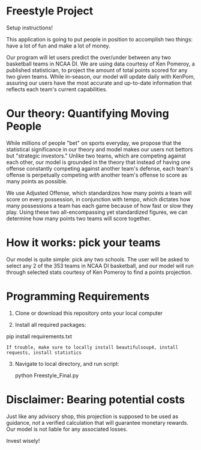 # Freestyle Project

Setup instructions!

This application is going to put people in position to accomplish two things: have a lot of fun and make a lot of money.

Our program will let users predict the over/under between any two basketball teams in NCAA DI. We are using data courtesy of Ken Pomeroy, a published statistician, to project the amount of total points scored for any two given teams. While in-season, our model will update daily with KenPom, assuring our users have the most accurate and up-to-date information that reflects each team's current capabilities.

# Our theory: Quantifying Moving People

While millions of people "bet" on sports everyday, we propose that the statistical significance in our theory and model makes our users not bettors but "strategic investors." Unlike two teams, which are competing against each other, our model is grounded in the theory that instead of having one offense constantly competing against another team's defense, each team's offense is perpetually competing *with* another team's offense to score as many points as possible. 

We use Adjusted Offense, which standardizes how many points a team will score on every possession, in conjunction with tempo, which dictates how many possessions a team has each game because of how fast or slow they play. Using these two all-encompassing yet standardized figures, we can determine how many points two teams will score together. 


# How it works: pick your teams

Our model is quite simple: pick any two schools. The user will be asked to select any 2 of the 353 teams in NCAA DI basketball, and our model will run through selected stats courtesy of Ken Pomeroy to find a points projection.

# Programming Requirements
1. Clone or download this repository onto your local computer

2. Install all required packages:

  pip install requirements.txt
  
    If trouble, make sure to locally install beautifulsoup4, install requests, install statistics
   
3. Navigate to local directory, and run script:

      python Freestyle_Final.py


# Disclaimer: Bearing potential costs

Just like any advisory shop, this projection is supposed to be used as guidance, *not* a verified calculation that will guarantee monetary rewards. Our model is not liable for any associated losses. 

Invest wisely!
